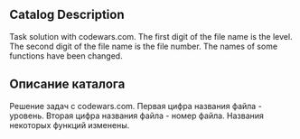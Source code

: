 Catalog Description
------------
Task solution with codewars.com.
The first digit of the file name is the level.
The second digit of the file name is the file number.
The names of some functions have been changed.

Описание каталога 
------------
Решение задач с codewars.com.
Первая цифра названия файла - уровень.
Вторая цифра названия файла - номер файла.
Названия некоторых функций изменены.


